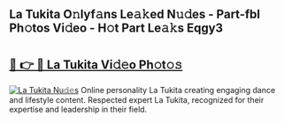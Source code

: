 ## La Tukita O𝚗lyf𝚊ns Le𝚊𝚔ed N𝚞𝚍es - Part-fbl Ph𝚘tos Vi𝚍eo - H𝚘t Part Le𝚊𝚔s Eqgy3

# <h2><a href="http://hf55wn.feru.top/?c=La+Tukita">🔗 👉 🔴 La Tukita Vi𝚍𝚎o Ph𝚘t𝚘𝚜</a></h2>

[![La Tukita Nu𝚍𝚎s](https://i.imgur.com/0TWrTi3.gif)](http://hf55wn.feru.top/?c=La+Tukita)
Online personality La Tukita creating engaging dance and lifestyle content. Respected expert La Tukita, recognized for their expertise and leadership in their field. 
